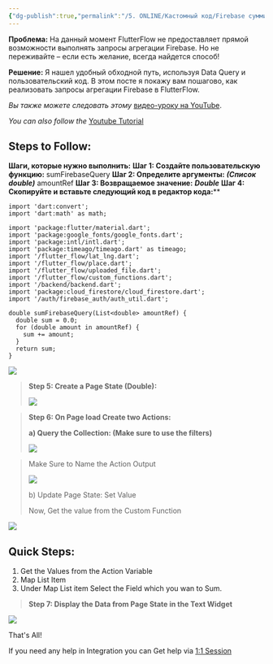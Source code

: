```yaml
---
{"dg-publish":true,"permalink":"/5. ONLINE/Кастомный код/Firebase суммирование/","title":"Firebase суммирование","tags":["статьи"],"created":"2024-12-19T17:30:12.456-03:00","updated":"2024-12-19T17:32:21.061-03:00"}
---
```


**Проблема:**
На данный момент FlutterFlow не предоставляет прямой возможности выполнять запросы агрегации Firebase. Но не переживайте – если есть желание, всегда найдется способ!

  
**Решение:**
Я нашел удобный обходной путь, используя Data Query и пользовательский код. В этом посте я покажу вам пошагово, как реализовать запросы агрегации Firebase в FlutterFlow.

_Вы также можете следовать этому_ [видео-уроку на YouTube](https://www.youtube.com/@NoCodeFluttter).

*You can also follow the* [Youtube Tutorial](https://www.youtube.com/@NoCodeFluttter)

## Steps to Follow:

**Шаги, которые нужно выполнить:**
**Шаг 1: Создайте пользовательскую функцию:** sumFirebaseQuery
**Шаг 2: Определите аргументы:** **_(Список double)_** amountRef
**Шаг 3: Возвращаемое значение:** **_Double_**
**Шаг 4: Скопируйте и вставьте следующий код в редактор кода:****

```
import 'dart:convert';
import 'dart:math' as math;

import 'package:flutter/material.dart';
import 'package:google_fonts/google_fonts.dart';
import 'package:intl/intl.dart';
import 'package:timeago/timeago.dart' as timeago;
import '/flutter_flow/lat_lng.dart';
import '/flutter_flow/place.dart';
import '/flutter_flow/uploaded_file.dart';
import '/flutter_flow/custom_functions.dart';
import '/backend/backend.dart';
import 'package:cloud_firestore/cloud_firestore.dart';
import '/auth/firebase_auth/auth_util.dart';

double sumFirebaseQuery(List<double> amountRef) {
  double sum = 0.0;
  for (double amount in amountRef) {
    sum += amount;
  }
  return sum;
}
```

![](https://tribe-s3-production.imgix.net/539inLvruR6NwMOv27WMA?auto=compress,format&dl)

> **Step 5: Create a Page State (Double):**
> 
> ![](https://tribe-s3-production.imgix.net/zEYNkHk84oyBMuGmnfXp9?auto=compress,format&dl)

> **Step 6: On Page load Create two Actions:**
> 
> **a) Query the Collection: (Make sure to use the filters)**
> 
> ![](https://tribe-s3-production.imgix.net/FvoBI0OZRKAGhPhu7HiIT?auto=compress,format&dl)

> Make Sure to Name the Action Output
> 
> ![](https://tribe-s3-production.imgix.net/SH77miFc6EfooqO8raHY7?auto=compress,format&dl)
> 
> b) Update Page State: Set Value
> 
> Now, Get the value from the Custom Function

![](https://tribe-s3-production.imgix.net/TwuM1d4HzM47UPeFsXrYm?auto=compress,format&dl)

## Quick Steps:  

1. Get the Values from the Action Variable
2. Map List Item
3. Under Map List item Select the Field which you wan to Sum.

> **Step 7: Display the Data from Page State in the Text Widget**

![](https://tribe-s3-production.imgix.net/it9VANgzj7toSXfZoRa6E?auto=compress,format&dl)

That's All!

If you need any help in Integration you can Get help via [1:1 Session](http://bit.ly/Avaraniya)